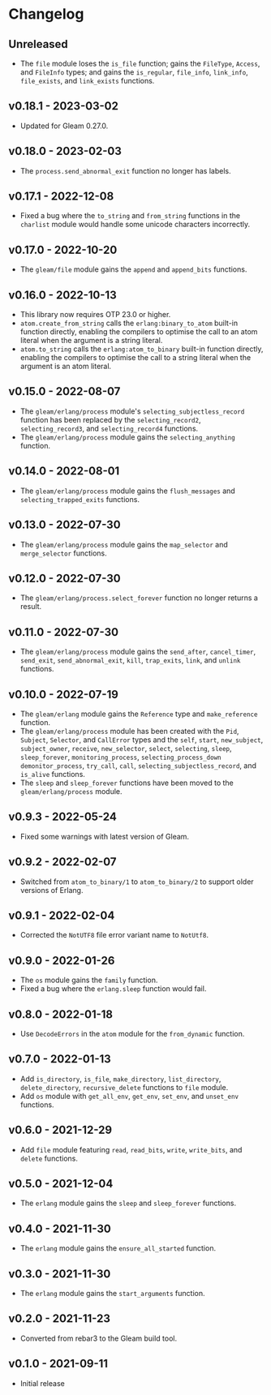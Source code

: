 # Changelog

## Unreleased

- The `file` module loses the `is_file` function; gains the `FileType`,
  `Access`, and `FileInfo` types; and gains the `is_regular`, `file_info`,
  `link_info`, `file_exists`, and `link_exists` functions.

## v0.18.1 - 2023-03-02

- Updated for Gleam 0.27.0.

## v0.18.0 - 2023-02-03

- The `process.send_abnormal_exit` function no longer has labels.

## v0.17.1 - 2022-12-08

- Fixed a bug where the `to_string` and `from_string` functions in the
  `charlist` module would handle some unicode characters incorrectly.

## v0.17.0 - 2022-10-20

- The `gleam/file` module gains the `append` and `append_bits` functions.

## v0.16.0 - 2022-10-13

- This library now requires OTP 23.0 or higher.
- `atom.create_from_string` calls the `erlang:binary_to_atom` built-in function
  directly, enabling the compilers to optimise the call to an atom literal when
  the argument is a string literal.
- `atom.to_string` calls the `erlang:atom_to_binary` built-in function directly,
  enabling the compilers to optimise the call to a string literal when the
  argument is an atom literal.

## v0.15.0 - 2022-08-07

- The `gleam/erlang/process` module's `selecting_subjectless_record` function
  has been replaced by the `selecting_record2`, `selecting_record3`, and
  `selecting_record4` functions.
- The `gleam/erlang/process` module gains the `selecting_anything` function.

## v0.14.0 - 2022-08-01

- The `gleam/erlang/process` module gains the `flush_messages` and
  `selecting_trapped_exits` functions.

## v0.13.0 - 2022-07-30

- The `gleam/erlang/process` module gains the `map_selector` and
  `merge_selector` functions.

## v0.12.0 - 2022-07-30

- The `gleam/erlang/process.select_forever` function no longer returns a result.

## v0.11.0 - 2022-07-30

- The `gleam/erlang/process` module gains the `send_after`, `cancel_timer`,
  `send_exit`, `send_abnormal_exit`, `kill`, `trap_exits`, `link`, and `unlink`
  functions.

## v0.10.0 - 2022-07-19

- The `gleam/erlang` module gains the `Reference` type and `make_reference`
  function.
- The `gleam/erlang/process` module has been created with the `Pid`, `Subject`,
  `Selector`, and `CallError` types and the `self`, `start`, `new_subject`,
  `subject_owner`, `receive`, `new_selector`, `select`, `selecting`, `sleep`,
  `sleep_forever`, `monitoring_process`, `selecting_process_down`
  `demonitor_process`, `try_call`, `call`, `selecting_subjectless_record`, and
  `is_alive` functions.
- The `sleep` and `sleep_forever` functions have been moved to the
  `gleam/erlang/process` module.

## v0.9.3 - 2022-05-24

- Fixed some warnings with latest version of Gleam.

## v0.9.2 - 2022-02-07

- Switched from `atom_to_binary/1` to `atom_to_binary/2` to support older
  versions of Erlang.

## v0.9.1 - 2022-02-04

- Corrected the `NotUTF8` file error variant name to `NotUtf8`.

## v0.9.0 - 2022-01-26

- The `os` module gains the `family` function.
- Fixed a bug where the `erlang.sleep` function would fail.

## v0.8.0 - 2022-01-18

- Use `DecodeErrors` in the `atom` module for the `from_dynamic` function.

## v0.7.0 - 2022-01-13

- Add `is_directory`, `is_file`, `make_directory`, `list_directory`,
  `delete_directory`, `recursive_delete` functions to `file` module.
- Add `os` module with `get_all_env`, `get_env`, `set_env`, and `unset_env`
  functions.

## v0.6.0 - 2021-12-29

- Add `file` module featuring `read`, `read_bits`, `write`, `write_bits`, and
  `delete` functions.

## v0.5.0 - 2021-12-04

- The `erlang` module gains the `sleep` and `sleep_forever` functions.

## v0.4.0 - 2021-11-30

- The `erlang` module gains the `ensure_all_started` function.

## v0.3.0 - 2021-11-30

- The `erlang` module gains the `start_arguments` function.

## v0.2.0 - 2021-11-23

- Converted from rebar3 to the Gleam build tool.

## v0.1.0 - 2021-09-11

- Initial release
